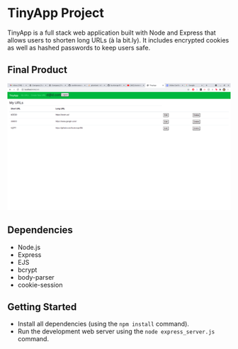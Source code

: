# TinyApp Project

TinyApp is a full stack web application built with Node and Express that allows users to shorten long URLs (à la bit.ly). It includes encrypted cookies as well as hashed passwords to keep users safe.

## Final Product

!["Here's a screenshot of the main screen of the application. As you can see a user can add new URLs as well as maintain their own little database of URLs"](/tinyapp.png)


## Dependencies

- Node.js
- Express
- EJS
- bcrypt
- body-parser
- cookie-session

## Getting Started

- Install all dependencies (using the `npm install` command).
- Run the development web server using the `node express_server.js` command.